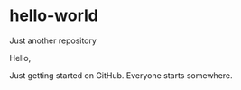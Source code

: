 # hello-world
Just another repository

Hello,

Just getting started on GitHub.  Everyone starts somewhere.

